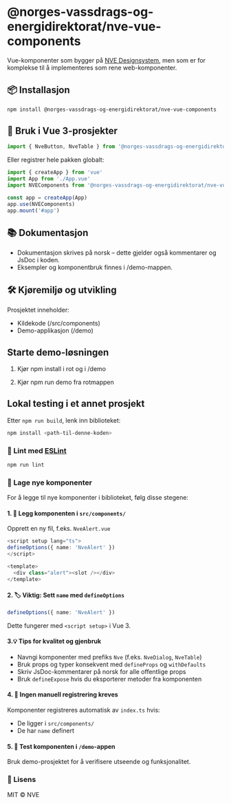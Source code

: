 # @norges-vassdrags-og-energidirektorat/nve-vue-components

Vue-komponenter som bygger på [NVE Designsystem](https://designsystem.nve.no/), men som er for komplekse til å implementeres som rene web-komponenter.

## 📦 Installasjon

```bash
npm install @norges-vassdrags-og-energidirektorat/nve-vue-components
```

## 🚀 Bruk i Vue 3-prosjekter 

```ts
import { NveButton, NveTable } from '@norges-vassdrags-og-energidirektorat/nve-vue-components'
````

Eller registrer hele pakken globalt:

```ts
import { createApp } from 'vue'
import App from './App.vue'
import NVEComponents from '@norges-vassdrags-og-energidirektorat/nve-vue-components'

const app = createApp(App)
app.use(NVEComponents)
app.mount('#app')
````

## 📚 Dokumentasjon

- Dokumentasjon skrives på norsk – dette gjelder også kommentarer og JsDoc i koden.
- Eksempler og komponentbruk finnes i /demo-mappen.

## 🛠️ Kjøremiljø og utvikling

Prosjektet inneholder:

- Kildekode (/src/components)
- Demo-applikasjon (/demo)

## Starte demo-løsningen

1) Kjør npm install i rot og i /demo

2) Kjør npm run demo fra rotmappen

## Lokal testing i et annet prosjekt

Etter  `npm run build`, lenk inn biblioteket:

```bash
npm install <path-til-denne-koden>
```

### 🧪 Lint med [ESLint](https://eslint.org/)

```sh
npm run lint
```

### 🧱 Lage nye komponenter

For å legge til nye komponenter i biblioteket, følg disse stegene:

#### 1. 📁 Legg komponenten i `src/components/`

Opprett en ny fil, f.eks. `NveAlert.vue`

```ts
<script setup lang="ts">
defineOptions({ name: 'NveAlert' })
</script>

<template>
  <div class="alert"><slot /></div>
</template>
```

#### 2. 🏷️ Viktig: Sett `name` med `defineOptions`

```ts
defineOptions({ name: 'NveAlert' })
```

Dette fungerer med `<script setup>` i Vue 3.

#### 3.💡 Tips for kvalitet og gjenbruk

- Navngi komponenter med prefiks `Nve` (f.eks. `NveDialog`, `NveTable`)
- Bruk props og typer konsekvent med `defineProps` og `withDefaults`
- Skriv JsDoc-kommentarer på norsk for alle offentlige props
- Bruk `defineExpose` hvis du eksporterer metoder fra komponenten

#### 4. 🔄 Ingen manuell registrering kreves

Komponenter registreres automatisk av `index.ts` hvis:

- De ligger i `src/components/`
- De har `name` definert

#### 5. 🔬 Test komponenten i `/demo`-appen

Bruk demo-prosjektet for å verifisere utseende og funksjonalitet.

### 📄 Lisens

MIT © NVE

